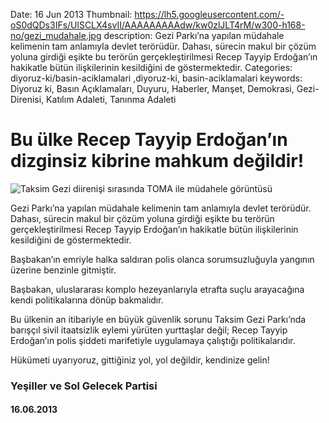Date: 16 Jun 2013
Thumbnail: https://lh5.googleusercontent.com/-oS0dQDs3IFs/UlSCLX4svII/AAAAAAAAAdw/kw0zlJLT4rM/w300-h168-no/gezi_mudahale.jpg
description: Gezi Parkı’na yapılan müdahale kelimenin tam anlamıyla devlet terörüdür. Dahası, sürecin makul bir çözüm yoluna girdiği eşikte bu terörün gerçekleştirilmesi Recep Tayyip Erdoğan’ın hakikatle bütün ilişkilerinin kesildiğini de göstermektedir.
Categories: diyoruz-ki/basin-aciklamalari ,diyoruz-ki, basin-aciklamalari
keywords: Diyoruz ki, Basın Açıklamaları, Duyuru, Haberler, Manşet, Demokrasi, Gezi-Direnisi, Katılım Adaleti, Tanınma Adaleti

# Bu ülke Recep Tayyip Erdoğan’ın dizginsiz kibrine mahkum değildir!

![Taksim Gezi diirenişi sırasında TOMA ile müdahele görüntüsü](https://lh5.googleusercontent.com/-oS0dQDs3IFs/UlSCLX4svII/AAAAAAAAAdw/kw0zlJLT4rM/w300-h168-no/gezi_mudahale.jpg)

Gezi Parkı’na yapılan müdahale kelimenin tam anlamıyla devlet terörüdür. Dahası, sürecin makul bir çözüm yoluna girdiği eşikte bu terörün gerçekleştirilmesi Recep Tayyip Erdoğan’ın hakikatle bütün ilişkilerinin kesildiğini de göstermektedir.

Başbakan’ın emriyle halka saldıran polis olanca sorumsuzluğuyla yangının üzerine benzinle gitmiştir.

Başbakan, uluslararası komplo hezeyanlarıyla etrafta  suçlu arayacağına kendi politikalarına dönüp bakmalıdır.

Bu ülkenin an itibariyle en büyük güvenlik sorunu Taksim Gezi Parkı’nda barışçıl sivil itaatsizlik eylemi yürüten yurttaşlar değil; Recep Tayyip Erdoğan’ın polis şiddeti marifetiyle uygulamaya çalıştığı politikalarıdır.

Hükümeti uyarıyoruz, gittiğiniz yol, yol değildir, kendinize gelin!

### Yeşiller ve Sol Gelecek Partisi
#### 16.06.2013
